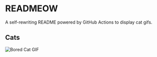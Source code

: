 # READMEOW

A self-rewriting README powered by GitHub Actions to display cat gifs.

## Cats

![Bored Cat GIF](https://media0.giphy.com/media/mlvseq9yvZhba/200.gif?cid=9acd02da74zr5z5n9cn60oi4xarorsiedjcgia8pk1mr4zzn&ep=v1_gifs_search&rid=200.gif&ct=g)
